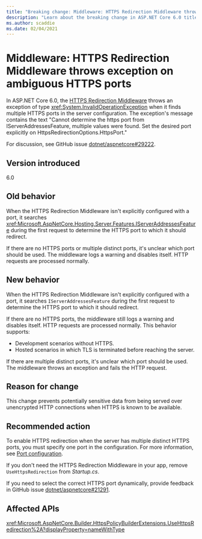 ```yaml
---
title: "Breaking change: Middleware: HTTPS Redirection Middleware throws exception on ambiguous HTTPS ports"
description: "Learn about the breaking change in ASP.NET Core 6.0 titled Middleware: HTTPS Redirection Middleware throws exception on ambiguous HTTPS ports"
ms.author: scaddie
ms.date: 02/04/2021
---
```

# Middleware: HTTPS Redirection Middleware throws exception on ambiguous HTTPS ports

In ASP.NET Core 6.0, the [HTTPS Redirection Middleware](xref:Microsoft.AspNetCore.Builder.HttpsPolicyBuilderExtensions.UseHttpsRedirection%2A) throws an exception of type <xref:System.InvalidOperationException> when it finds multiple HTTPS ports in the server configuration. The exception's message contains the text "Cannot determine the https port from IServerAddressesFeature, multiple values were found. Set the desired port explicitly on HttpsRedirectionOptions.HttpsPort."

For discussion, see GitHub issue [dotnet/aspnetcore#29222](https://github.com/dotnet/aspnetcore/issues/29222).

## Version introduced

6.0

## Old behavior

When the HTTPS Redirection Middleware isn't explicitly configured with a port, it searches <xref:Microsoft.AspNetCore.Hosting.Server.Features.IServerAddressesFeature> during the first request to determine the HTTPS port to which it should redirect.

If there are no HTTPS ports or multiple distinct ports, it's unclear which port should be used. The middleware logs a warning and disables itself. HTTP requests are processed normally.

## New behavior

When the HTTPS Redirection Middleware isn't explicitly configured with a port, it searches `IServerAddressesFeature` during the first request to determine the HTTPS port to which it should redirect.

If there are no HTTPS ports, the middleware still logs a warning and disables itself. HTTP requests are processed normally. This behavior supports:

* Development scenarios without HTTPS.
* Hosted scenarios in which TLS is terminated before reaching the server.

If there are multiple distinct ports, it's unclear which port should be used. The middleware throws an exception and fails the HTTP request.

## Reason for change

This change prevents potentially sensitive data from being served over unencrypted HTTP connections when HTTPS is known to be available.

## Recommended action

To enable HTTPS redirection when the server has multiple distinct HTTPS ports, you must specify one port in the configuration. For more information, see [Port configuration](/aspnet/core/security/enforcing-ssl?view=aspnetcore-5.0&preserve-view=true#port-configuration).

If you don't need the HTTPS Redirection Middleware in your app, remove `UseHttpsRedirection` from *Startup.cs*.

If you need to select the correct HTTPS port dynamically, provide feedback in GitHub issue [dotnet/aspnetcore#21291](https://github.com/dotnet/aspnetcore/issues/21291).

## Affected APIs

<xref:Microsoft.AspNetCore.Builder.HttpsPolicyBuilderExtensions.UseHttpsRedirection%2A?displayProperty=nameWithType>

<!--

## Category

ASP.NET Core

## Affected APIs

`Overload:Microsoft.AspNetCore.Builder.HttpsPolicyBuilderExtensions.UseHttpsRedirection`

-->
